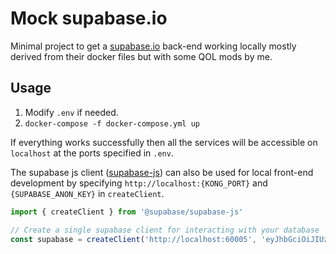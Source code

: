 # Mock supabase.io

Minimal project to get a [supabase.io](http://supabase.io) back-end working locally mostly derived from their docker files but with some QOL mods by me.

## Usage
1. Modify `.env` if needed.
2. `docker-compose -f docker-compose.yml up`

If everything works successfully then all the services will be accessible on `localhost` at the ports specified in `.env`.

The supabase js client ([supabase-js](https://github.com/supabase/supabase-js)) can also be used for local front-end development by specifying `http://localhost:{KONG_PORT}` and `{SUPABASE_ANON_KEY}` in `createClient`.

```javascript
import { createClient } from '@supabase/supabase-js'

// Create a single supabase client for interacting with your database
const supabase = createClient('http://localhost:60005', 'eyJhbGciOiJIUzI1NiIsInR5cCI6IkpXVCJ9.eyJyb2xlIjoiYW5vbiIsImlhdCI6MTYyNDM4MDYzNCwiZXhwIjoxOTM5OTU2NjM0fQ.SDH7wXuJ0WMRpgvSLIolzqI8wn7XAdl8p5niE8y-PYw')
```
